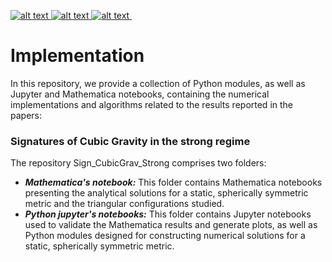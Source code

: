 <p float="left">
<a href = "https://www.python.org"> <img src="https://img.shields.io/badge/Language-Python-blue" alt="alt text"> </a>
<a href = "https://www.wolfram.com"> <img src="https://img.shields.io/badge/Language-Wolfram Mathematica-blue" alt="alt text"> </a>
<a href = "https://github.com/Mandy8808/Metodos_Numericos_2024.git"> <img src="https://img.shields.io/badge/version-1.0-red" alt="alt text"> </a>
</p>


# Implementation

In this repository, we provide a collection of Python modules, as well as Jupyter and Mathematica notebooks, containing the numerical implementations and algorithms related to the results reported in the papers:

### Signatures of Cubic Gravity in the strong regime
The repository Sign_CubicGrav_Strong comprises two folders:

- ***Mathematica's notebook:*** This folder contains Mathematica notebooks presenting the analytical solutions for a static, spherically symmetric metric and the triangular configurations studied.
- ***Python jupyter's notebooks:*** This folder contains Jupyter notebooks used to validate the Mathematica results and generate plots, as well as Python modules designed for constructing numerical solutions for a static, spherically symmetric metric.
